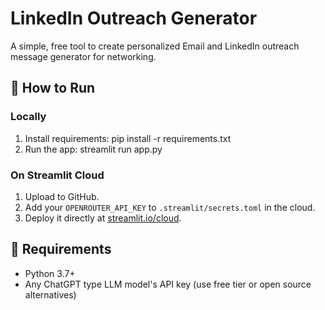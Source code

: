 # LinkedIn Outreach Generator

A simple, free tool to create personalized Email and LinkedIn outreach message generator for networking.

## 🚀 How to Run

### Locally
1. Install requirements:
pip install -r requirements.txt
2. Run the app:
streamlit run app.py

### On Streamlit Cloud
1. Upload to GitHub.
2. Add your `OPENROUTER_API_KEY` to `.streamlit/secrets.toml` in the cloud.
3. Deploy it directly at [streamlit.io/cloud](https://streamlit.io/cloud).

## 🔐 Requirements
- Python 3.7+
- Any ChatGPT type LLM model's API key (use free tier or open source alternatives)